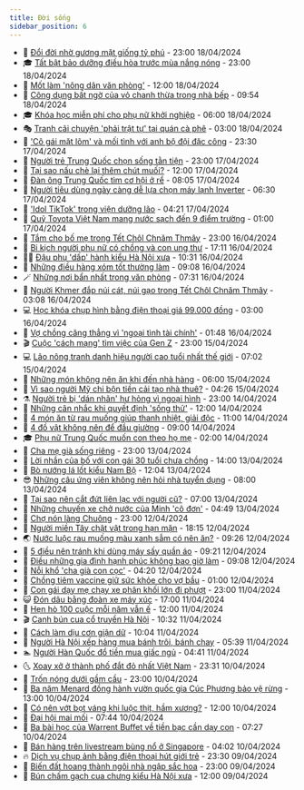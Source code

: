 ```yaml
---
title: Đời sống
sidebar_position: 6
---
```


<!-- vnexpress-doi-song:START -->
- 🚀 [Đổi đời nhờ gương mặt giống tỷ phú](https://vnexpress.net/doi-doi-nho-guong-mat-giong-ty-phu-4735882.html) - 23:00 18/04/2024
- 🎓 [Tất bật bảo dưỡng điều hòa trước mùa nắng nóng](https://vnexpress.net/tat-bat-bao-duong-dieu-hoa-truoc-mua-nang-nong-4735733.html) - 23:00 18/04/2024
- 🚦 [Mốt làm &#39;nông dân văn phòng&#39;](https://vnexpress.net/mot-lam-nong-dan-van-phong-4735753.html) - 12:00 18/04/2024
- 🦣 [Công dụng bất ngờ của vỏ chanh thừa trong nhà bếp](https://vnexpress.net/cong-dung-bat-ngo-cua-vo-chanh-thua-trong-nha-bep-4735856.html) - 09:54 18/04/2024
- 🎓 [Khóa học miễn phí cho phụ nữ khởi nghiệp](https://vnexpress.net/khoa-hoc-mien-phi-cho-phu-nu-khoi-nghiep-4735579.html) - 06:00 18/04/2024
- 🎭 [Tranh cãi chuyện &#39;phải trật tự&#39; tại quán cà phê](https://vnexpress.net/tranh-cai-chuyen-phai-trat-tu-tai-quan-ca-phe-4735591.html) - 03:00 18/04/2024
- 🦅 [&#39;Cô gái mặt lõm&#39; và mối tình với anh bộ đội đặc công](https://vnexpress.net/co-gai-mat-lom-va-moi-tinh-voi-anh-bo-doi-dac-cong-4735099.html) - 23:30 17/04/2024
- 🎃 [Người trẻ Trung Quốc chọn sống tằn tiện](https://vnexpress.net/nguoi-tre-trung-quoc-chon-song-tan-tien-4735675.html) - 23:00 17/04/2024
- 💪 [Tại sao nấu chè lại thêm chút muối?](https://vnexpress.net/tai-sao-nau-che-lai-them-chut-muoi-4735494.html) - 12:00 17/04/2024
- 🐻 [Đàn ông Trung Quốc tìm cơ hội ở rể](https://vnexpress.net/dan-ong-trung-quoc-tim-co-hoi-o-re-4735413.html) - 08:05 17/04/2024
- 🧠 [Người tiêu dùng ngày càng dễ lựa chọn máy lạnh Inverter](https://vnexpress.net/nguoi-tieu-dung-ngay-cang-de-lua-chon-may-lanh-inverter-4735395.html) - 06:30 17/04/2024
- 🐘 [&#39;Idol TikTok&#39; trong viện dưỡng lão](https://vnexpress.net/idol-tiktok-trong-vien-duong-lao-4735036.html) - 04:21 17/04/2024
- 👹 [Quỹ Toyota Việt Nam mang nước sạch đến 9 điểm trường](https://vnexpress.net/quy-toyota-viet-nam-mang-nuoc-sach-den-9-diem-truong-4734967.html) - 01:00 17/04/2024
- 💂 [Tắm cho bố mẹ trong Tết Chôl Chnăm Thmây](https://vnexpress.net/tam-cho-bo-me-trong-tet-chol-chnam-thmay-4735110.html) - 23:00 16/04/2024
- 🦍 [Bi kịch người phụ nữ có chồng và con ung thư](https://vnexpress.net/bi-kich-nguoi-phu-nu-co-chong-va-con-ung-thu-4734727.html) - 17:11 16/04/2024
- 🧑‍🏫 [Đậu phụ &#39;dấp&#39; hành kiểu Hà Nội xưa](https://vnexpress.net/dau-phu-dap-hanh-kieu-ha-noi-xua-4735093.html) - 10:31 16/04/2024
- 🧰 [Những điều hàng xóm tốt thường làm](https://vnexpress.net/nhung-dieu-hang-xom-tot-thuong-lam-4735020.html) - 09:08 16/04/2024
- 🪄 [Những nơi bẩn nhất trong văn phòng](https://vnexpress.net/nhung-noi-ban-nhat-trong-van-phong-4734615.html) - 07:31 16/04/2024
- 🐲 [Người Khmer đắp núi cát, núi gạo trong Tết Chôl Chnăm Thmây](https://vnexpress.net/nguoi-khmer-dap-nui-cat-nui-gao-trong-tet-chol-chnam-thmay-4734763.html) - 03:08 16/04/2024
- 💻 [Học khóa chụp hình bằng điện thoại giá 99.000 đồng](https://vnexpress.net/hoc-khoa-chup-hinh-bang-dien-thoai-gia-99-000-dong-4732148.html) - 03:00 16/04/2024
- 🐘 [Vợ chồng căng thẳng vì &#39;ngoại tình tài chính&#39;](https://vnexpress.net/vo-chong-cang-thang-vi-ngoai-tinh-tai-chinh-4734797.html) - 01:48 16/04/2024
- 🎬 [Cuộc &#39;cách mạng&#39; tìm việc của Gen Z](https://vnexpress.net/cuoc-cach-mang-tim-viec-cua-gen-z-4734018.html) - 23:00 15/04/2024
- 💻 [Lão nông tranh danh hiệu người cao tuổi nhất thế giới](https://vnexpress.net/lao-nong-tranh-danh-hieu-nguoi-cao-tuoi-nhat-the-gioi-4734437.html) - 07:02 15/04/2024
- 🧰 [Những món không nên ăn khi đến nhà hàng](https://vnexpress.net/nhung-mon-khong-nen-an-khi-den-nha-hang-4734383.html) - 06:00 15/04/2024
- 🫣 [Vì sao người Mỹ chi bộn tiền cải tạo nhà thuê?](https://vnexpress.net/vi-sao-nguoi-my-chi-bon-tien-cai-tao-nha-thue-4734268.html) - 04:26 15/04/2024
- ⚗️ [Người trẻ bị &#39;dán nhãn&#39; hư hỏng vì ngoại hình](https://vnexpress.net/nguoi-tre-bi-dan-nhan-hu-hong-vi-ngoai-hinh-4732288.html) - 23:00 14/04/2024
- 🌊 [Những cân nhắc khi quyết định &#39;sống thử&#39;](https://vnexpress.net/nhung-can-nhac-khi-quyet-dinh-song-thu-4732284.html) - 12:00 14/04/2024
- 💃 [4 món ăn từ rau muống giúp thanh nhiệt, giải độc](https://vnexpress.net/4-mon-an-tu-rau-muong-giup-thanh-nhiet-giai-doc-4734067.html) - 11:00 14/04/2024
- 🦆 [4 đồ vật không nên để đầu giường](https://vnexpress.net/4-do-vat-khong-nen-de-dau-giuong-4733447.html) - 09:00 14/04/2024
- 🎓 [Phụ nữ Trung Quốc muốn con theo họ mẹ](https://vnexpress.net/phu-nu-trung-quoc-muon-con-theo-ho-me-4733909.html) - 02:00 14/04/2024
- 💪 [Cha mẹ già sống riêng](https://vnexpress.net/cha-me-gia-song-rieng-4733033.html) - 23:00 13/04/2024
- 🤔 [Lời nhắn của bố với con gái 30 tuổi chưa chồng](https://vnexpress.net/loi-nhan-cua-bo-voi-con-gai-30-tuoi-chua-chong-4733919.html) - 14:00 13/04/2024
- 🧰 [Bò nướng lá lốt kiểu Nam Bộ](https://vnexpress.net/bo-nuong-la-lot-kieu-nam-bo-4733894.html) - 12:04 13/04/2024
- 😎 [Những câu ứng viên không nên hỏi nhà tuyển dụng](https://vnexpress.net/nhung-cau-ung-vien-khong-nen-hoi-nha-tuyen-dung-4733468.html) - 08:00 13/04/2024
- 🌮 [Tại sao nên cắt đứt liên lạc với người cũ?](https://vnexpress.net/tai-sao-nen-cat-dut-lien-lac-voi-nguoi-cu-4733786.html) - 07:00 13/04/2024
- 🧠 [Những chuyến xe chở nước của Minh &#39;cô đơn&#39;](https://vnexpress.net/nhung-chuyen-xe-cho-nuoc-cua-minh-co-don-4733732.html) - 04:49 13/04/2024
- 🎡 [Chợ nón làng Chuông](https://vnexpress.net/cho-non-lang-chuong-4733697.html) - 23:00 12/04/2024
- 🎡 [Người miền Tây chật vật trong hạn mặn](https://vnexpress.net/nguoi-mien-tay-chat-vat-trong-han-man-4733687.html) - 18:15 12/04/2024
- 🌏 [Nước luộc rau muống màu xanh sẫm có nên ăn?](https://vnexpress.net/nuoc-luoc-rau-muong-mau-xanh-sam-co-nen-an-4733609.html) - 09:26 12/04/2024
- 🐻 [5 điều nên tránh khi dùng máy sấy quần áo](https://vnexpress.net/5-dieu-nen-tranh-khi-dung-may-say-quan-ao-4733623.html) - 09:21 12/04/2024
- 💂 [Điều những gia đình hạnh phúc không bao giờ làm](https://vnexpress.net/dieu-nhung-gia-dinh-hanh-phuc-khong-bao-gio-lam-4732684.html) - 09:08 12/04/2024
- 🥸 [Nỗi khổ &#39;cha già con cọc&#39;](https://vnexpress.net/noi-kho-cha-gia-con-coc-4731514.html) - 04:20 12/04/2024
- 🌋 [Chồng tiêm vaccine giữ sức khỏe cho vợ bầu](https://vnexpress.net/chong-tiem-vaccine-giu-suc-khoe-cho-vo-bau-4733304.html) - 01:00 12/04/2024
- 🦩 [Con gái dạy mẹ chạy xe phân khối lớn đi phượt](https://vnexpress.net/con-gai-day-me-chay-xe-phan-khoi-lon-di-phuot-4732385.html) - 23:00 11/04/2024
- 😺 [Đón dâu bằng đoàn xe máy xúc](https://vnexpress.net/don-dau-bang-doan-xe-may-xuc-4733262.html) - 17:00 11/04/2024
- 🐻 [Hẹn hò 100 cuộc mỗi năm vẫn ế](https://vnexpress.net/hen-ho-100-cuoc-moi-nam-van-e-4733046.html) - 12:00 11/04/2024
- 🎬 [Canh bún cua cổ truyền Hà Nội](https://vnexpress.net/canh-bun-cua-co-truyen-ha-noi-4733073.html) - 10:32 11/04/2024
- 🎊 [Cách làm dịu cơn giận dữ](https://vnexpress.net/cach-lam-diu-con-gian-du-4733139.html) - 10:04 11/04/2024
- 💄 [Người Hà Nội xếp hàng mua bánh trôi, bánh chay](https://vnexpress.net/nguoi-ha-noi-xep-hang-mua-banh-troi-banh-chay-4733042.html) - 05:39 11/04/2024
- 🏊 [Người Hàn Quốc đổ tiền mua giấc ngủ](https://vnexpress.net/nguoi-han-quoc-do-tien-mua-giac-ngu-4732683.html) - 04:41 11/04/2024
- 🌜 [Xoay xở ở thành phố đắt đỏ nhất Việt Nam](https://vnexpress.net/xoay-xo-o-thanh-pho-dat-do-nhat-viet-nam-4730724.html) - 23:31 10/04/2024
- 🤡 [Trốn nóng dưới gầm cầu](https://vnexpress.net/tron-nong-duoi-gam-cau-4732836.html) - 23:00 10/04/2024
- 🥰 [Ba năm Menard đồng hành vườn quốc gia Cúc Phương bảo vệ rừng](https://vnexpress.net/ba-nam-menard-dong-hanh-vuon-quoc-gia-cuc-phuong-bao-ve-rung-4732351.html) - 13:00 10/04/2024
- 🦍 [Có nên vớt bọt váng khi luộc thịt, hầm xương?](https://vnexpress.net/co-nen-vot-bot-vang-khi-luoc-thit-ham-xuong-4732657.html) - 12:00 10/04/2024
- 🫣 [Đại hội mai mối](https://vnexpress.net/dai-hoi-mai-moi-4732402.html) - 07:44 10/04/2024
- 🚦 [Ba bài học của Warrent Buffet về tiền bạc cần dạy con](https://vnexpress.net/ba-bai-hoc-cua-warrent-buffet-ve-tien-bac-can-day-con-4732608.html) - 07:27 10/04/2024
- 🐘 [Bán hàng trên livestream bùng nổ ở Singapore](https://vnexpress.net/ban-hang-tren-livestream-bung-no-o-singapore-4732331.html) - 04:02 10/04/2024
- 🔥 [Dịch vụ chụp ảnh bằng điện thoại hút giới trẻ](https://vnexpress.net/dich-vu-chup-anh-bang-dien-thoai-hut-gioi-tre-4728799.html) - 23:30 09/04/2024
- 🎃 [Biến đất hoang thành ngôi nhà ngập sắc hoa](https://vnexpress.net/bien-dat-hoang-thanh-ngoi-nha-ngap-sac-hoa-4731001.html) - 23:00 09/04/2024
- 🥳 [Bún chấm gạch cua chưng kiểu Hà Nội xưa](https://vnexpress.net/bun-cham-gach-cua-chung-kieu-ha-noi-xua-4732262.html) - 12:00 09/04/2024<!-- vnexpress-doi-song:END -->
